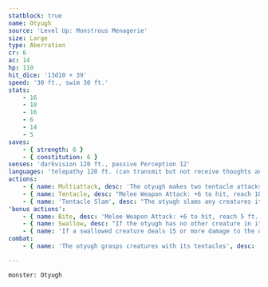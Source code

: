 ```yaml
---
statblock: true
name: Otyugh
source: 'Level Up: Monstrous Menagerie'
size: Large
type: Aberration
cr: 6
ac: 14
hp: 110
hit_dice: '13d10 + 39'
speed: '30 ft., swim 30 ft.'
stats:
    - 16
    - 10
    - 16
    - 6
    - 14
    - 5
saves:
    - { strength: 6 }
    - { constitution: 6 }
senses: 'darkvision 120 ft., passive Perception 12'
languages: 'telepathy 120 ft. (can transmit but not receive thoughts and images)'
actions:
    - { name: Multiattack, desc: 'The otyugh makes two tentacle attacks.' }
    - { name: Tentacle, desc: "Melee Weapon Attack: +6 to hit, reach 10 ft., one target. Hit: 7 (1d8 + 3) bludgeoning damage plus 4 (1d8) piercing damage. If the target is a Medium or smaller creature, it is grappled (escape DC 14) and restrained until the grapple ends. The otyugh has two tentacles, each of which can grapple one target and can't attack a different target while doing so." }
    - { name: 'Tentacle Slam', desc: "The otyugh slams any creatures it is grappling into a hard surface or into each other. Each creature makes a DC 14 Strength saving throw. On a failure, the target takes 10 (2d6 + 3) bludgeoning damage, is stunned until the end of the otyugh's next turn, and is pulled up to 5 feet towards the otyugh. On a success, the target takes half damage." }
'bonus actions':
    - { name: Bite, desc: 'Melee Weapon Attack: +6 to hit, reach 5 ft., one target. Hit: 12 (2d8 + 3) piercing damage. If the target is a creature, it makes a DC 14 Constitution saving throw. On a failure, the target contracts a disease. While diseased, the target is poisoned. The target repeats the saving throw every 24 hours, reducing its hit point maximum by 5 (1d10) on a failure (to a minimum of 1 hit point) and becoming cured on a success. The reduction in hit points lasts until the disease is cured.' }
    - { name: Swallow, desc: "If the otyugh has no other creature in its stomach, the otyugh bites a Medium or smaller creature that is stunned. On a hit, the creature is swallowed. A swallowed creature has total cover from attacks from outside the otyugh, is blinded and restrained, and takes 10 (3d6) acid damage at the start of each of the otyugh's turns." }
    - { name: 'If a swallowed creature deals 15 or more damage to the otyugh in a single turn, or if the otyugh dies, the otyugh vomits up the creature', desc: '' }
combat:
    - { name: 'The otyugh grasps creatures with its tentacles', desc: 'If it has two creatures grappled, it uses its Tentacle Slam. If it stuns a target, it swallows it. It retreats once it has swallowed a creature or when it is bloodied.' }

---
```

```statblock
monster: Otyugh
```
